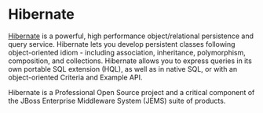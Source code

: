 # Hibernate

[Hibernate](http://hibernate.org/) is a powerful, high performance object/relational persistence and query service. Hibernate lets you develop persistent classes following object-oriented idiom - including association, inheritance, polymorphism, composition, and collections. Hibernate allows you to express queries in its own portable SQL extension (HQL), as well as in native SQL, or with an object-oriented Criteria and Example API.

Hibernate is a Professional Open Source project and a critical component of the JBoss Enterprise Middleware System (JEMS) suite of products.